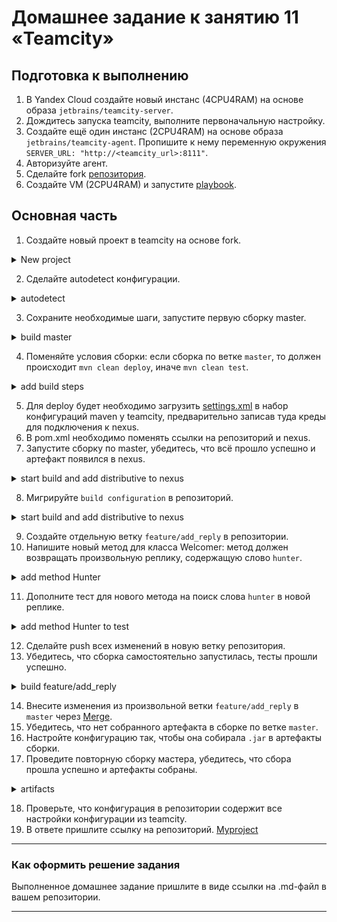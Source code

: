 # Домашнее задание к занятию 11 «Teamcity»

## Подготовка к выполнению

1. В Yandex Cloud создайте новый инстанс (4CPU4RAM) на основе образа `jetbrains/teamcity-server`.
2. Дождитесь запуска teamcity, выполните первоначальную настройку.
3. Создайте ещё один инстанс (2CPU4RAM) на основе образа `jetbrains/teamcity-agent`. Пропишите к нему переменную окружения `SERVER_URL: "http://<teamcity_url>:8111"`.
4. Авторизуйте агент.
5. Сделайте fork [репозитория](https://github.com/aragastmatb/example-teamcity).
6. Создайте VM (2CPU4RAM) и запустите [playbook](./infrastructure).

## Основная часть

1. Создайте новый проект в teamcity на основе fork.

<details>
<summary> New project </summary>

![Alt text](<IMG/New project1.PNG>)

</details>

2. Сделайте autodetect конфигурации.

<details>
<summary> autodetect </summary>

![Alt text](IMG/autodetect.PNG)

</details>

3. Сохраните необходимые шаги, запустите первую сборку master.

<details>
<summary> build master </summary>

![Alt text](<IMG/build master.PNG>)

</details>


4. Поменяйте условия сборки: если сборка по ветке `master`, то должен происходит `mvn clean deploy`, иначе `mvn clean test`.

<details>
<summary> add build steps </summary>

![Alt text](<IMG/add build steps.PNG>)

</details>

5. Для deploy будет необходимо загрузить [settings.xml](teamcity/settings.xml) в набор конфигураций maven у teamcity, предварительно записав туда креды для подключения к nexus.
6. В pom.xml необходимо поменять ссылки на репозиторий и nexus.
7. Запустите сборку по master, убедитесь, что всё прошло успешно и артефакт появился в nexus.

<details>
<summary> start build and add distributive to nexus </summary>

![Alt text](<IMG/start build and add distributive to nexus.PNG>)
![Alt text](<IMG/start build and add distributive to nexus1.PNG>)

</details>

8. Мигрируйте `build configuration` в репозиторий.

<details>
<summary> start build and add distributive to nexus </summary>

![Alt text](<IMG/migration build configuration.PNG>)

</details>

9. Создайте отдельную ветку `feature/add_reply` в репозитории.
10. Напишите новый метод для класса Welcomer: метод должен возвращать произвольную реплику, содержащую слово `hunter`.


<details>
<summary> add method Hunter </summary>

```java
    
package plaindoll;

public class Welcomer{
	public String sayWelcome() {
		return "Welcome home, good hunter. What is it your desire?";
	}
	public String sayFarewell() {
		return "Farewell, good hunter. May you find your worth in waking world.";
	}
	public String sayNeedGold(){
		return "Not enough gold";
	}
	public String saySome(){
		return "something in the way";
	}
	public String sayHunter(){
		return "Hi, Hunter!";
	}
}

```
</details>

11. Дополните тест для нового метода на поиск слова `hunter` в новой реплике.

<details>
<summary> add method Hunter to test  </summary>

```java
package plaindoll;

import static org.hamcrest.CoreMatchers.containsString;
import static org.junit.Assert.*;

import org.junit.Test;

public class WelcomerTest {
	
	private Welcomer welcomer = new Welcomer();

	@Test
	public void welcomerSaysWelcome() {
		assertThat(welcomer.sayWelcome(), containsString("Welcome"));
	}
	@Test
	public void welcomerSaysFarewell() {
		assertThat(welcomer.sayFarewell(), containsString("Farewell"));
	}
	@Test
	public void welcomerSaysHunter() {
		assertThat(welcomer.sayWelcome(), containsString("hunter"));
		assertThat(welcomer.sayFarewell(), containsString("hunter"));
	}
	@Test
	public void welcomerSaysSilver(){
		assertThat(welcomer.sayNeedGold(), containsString("gold"));
	}
	@Test
	public void welcomerSaysSomething(){
		assertThat(welcomer.saySome(), containsString("something"));
	}
	@Test
	public void midzaru2011SaysHunter(){
		assertThat(welcomer.sayHunter(), containsString("Hunter"));
	}
}
```


</details>

12. Сделайте push всех изменений в новую ветку репозитория.
13. Убедитесь, что сборка самостоятельно запустилась, тесты прошли успешно.

<details>
<summary> build feature/add_reply  </summary>

![Alt text](<IMG/Build feature.PNG>) 
![Alt text](<IMG/Build feature1.PNG>)

</details>

14. Внесите изменения из произвольной ветки `feature/add_reply` в `master` через [Merge](https://github.com/Midzaru2011/example-teamcity/pull/2).
15. Убедитесь, что нет собранного артефакта в сборке по ветке `master`.
16. Настройте конфигурацию так, чтобы она собирала `.jar` в артефакты сборки.
17. Проведите повторную сборку мастера, убедитесь, что сбора прошла успешно и артефакты собраны.

<details>
<summary> artifacts </summary>

![Alt text](IMG/artifacts.PNG)

</details>

18. Проверьте, что конфигурация в репозитории содержит все настройки конфигурации из teamcity.
19. В ответе пришлите ссылку на репозиторий. [Myproject](https://github.com/Midzaru2011/example-teamcity)

---

### Как оформить решение задания

Выполненное домашнее задание пришлите в виде ссылки на .md-файл в вашем репозитории.

---
